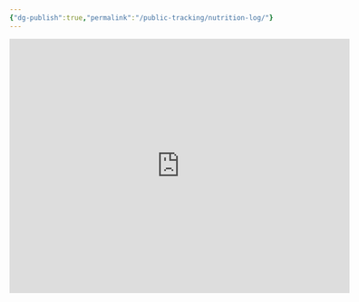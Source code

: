 ```yaml
---
{"dg-publish":true,"permalink":"/public-tracking/nutrition-log/"}
---
```


<iframe width="600" height="450" src="https://lookerstudio.google.com/embed/reporting/5958c5fa-e82b-4a69-857f-997054688178/page/dwW8D" frameborder="0" style="border:0" allowfullscreen sandbox="allow-storage-access-by-user-activation allow-scripts allow-same-origin allow-popups allow-popups-to-escape-sandbox"></iframe>